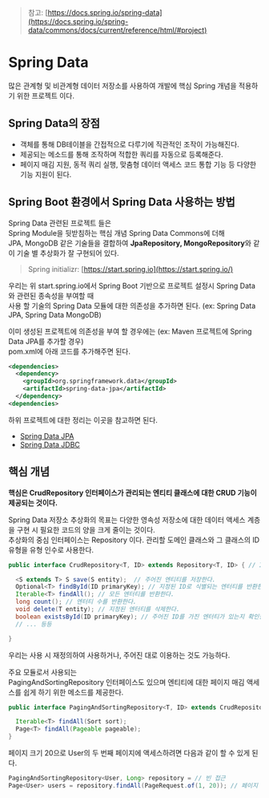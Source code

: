 > 참고: [https://docs.spring.io/spring-data](https://docs.spring.io/spring-data/commons/docs/current/reference/html/#project)
# Spring Data

많은 관계형 및 비관계형 데이터 저장소를 사용하여 개발에 핵심 Spring 개념을 적용하기 위한 프로젝트 이다.

## Spring Data의 장점

+ 객체를 통해 DB테이블을 간접적으로 다루기에 직관적인 조작이 가능해진다. 
+ 제공되는 메소드를 통해 조작하며 적합한 쿼리를 자동으로 등록해준다.
+ 페이지 매김 지원, 동적 쿼리 실행, 맞춤형 데이터 액세스 코드 통합 기능 등 다양한 기능 지원이 된다.

## Spring Boot 환경에서 Spring Data 사용하는 방법

Spring Data 관련된 프로젝트 들은 <br>
Spring Module을 뒷받침하는 핵심 개념 Spring Data Commons에 더해 <br>
JPA, MongoDB 같은 기술들을 결합하여 **JpaRepository, MongoRepository**와 같이 기술 별 추상화가 잘 구현되어 있다. <br>

> Spring initializr: [https://start.spring.io](https://start.spring.io/)  

우리는 위 start.spring.io에서 Spring Boot 기반으로 프로젝트 설정시 Spring Data와 관련된 종속성을 부여할 때 <br>
사용 할 기술의 Spring Data 모듈에 대한 의존성을 추가하면 된다. (ex: Spring Data JPA, Spring Data MongoDB) <br>

이미 생성된 프로젝트에 의존성을 부여 할 경우에는 (ex: Maven 프로젝트에 Spring Data JPA를 추가할 경우) <br>
pom.xml에 아래 코드를 추가해주면 된다.

```xml
<dependencies>
  <dependency>
    <groupId>org.springframework.data</groupId>
    <artifactId>spring-data-jpa</artifactId>
  </dependency>
<dependencies>
```

하위 프로젝트에 대한 정리는 이곳을 참고하면 된다. 

+ [Spring Data JPA](springData/springDataJPA.md)
+ [Spring Data JDBC](springData/springDataJDBC.md)

## 핵심 개념

**핵심은 CrudRepository 인터페이스가 관리되는 엔티티 클래스에 대한 CRUD 기능이 제공되는 것이다.** <br>

Spring Data 저장소 추상화의 목표는 다양한 영속성 저장소에 대한 데이터 액세스 계층을 구현 시 필요한 코드의 양을 크게 줄이는 것이다. <br>
추상화의 중심 인터페이스는 Repository 이다. 관리할 도메인 클래스와 그 클래스의 ID 유형을 유형 인수로 사용한다.

```java
public interface CrudRepository<T, ID> extends Repository<T, ID> { // ID는 타입으로 많이 쓴다. (ex Long)

  <S extends T> S save(S entity);  // 주어진 엔티티를 저장한다.   
  Optional<T> findById(ID primaryKey); // 지정된 ID로 식별되는 엔터티를 반환한다.
  Iterable<T> findAll(); // 모든 엔터티를 반환한다.              
  long count(); // 엔터티 수를 반환한다.                       
  void delete(T entity); // 지정된 엔터티를 삭제한다.              
  boolean existsById(ID primaryKey); // 주어진 ID를 가진 엔터티가 있는지 확인한다.
  // ... 등등

}
```

우리는 사용 시 재정의하여 사용하거나, 주어진 대로 이용하는 것도 가능하다. <br>

주요 모듈로서 사용되는 <br>
PagingAndSortingRepository 인터페이스도 있으며 엔티티에 대한 페이지 매김 액세스를 쉽게 하기 위한 메소드를 제공한다.

```java
public interface PagingAndSortingRepository<T, ID> extends CrudRepository<T, ID> {

  Iterable<T> findAll(Sort sort);
  Page<T> findAll(Pageable pageable);
}
```

페이지 크기 20으로 User의 두 번째 페이지에 액세스하려면 다음과 같이 할 수 있게 된다.

```java
PagingAndSortingRepository<User, Long> repository = // 빈 접근
Page<User> users = repository.findAll(PageRequest.of(1, 20)); // 페이지 시작은 0 부터
```

